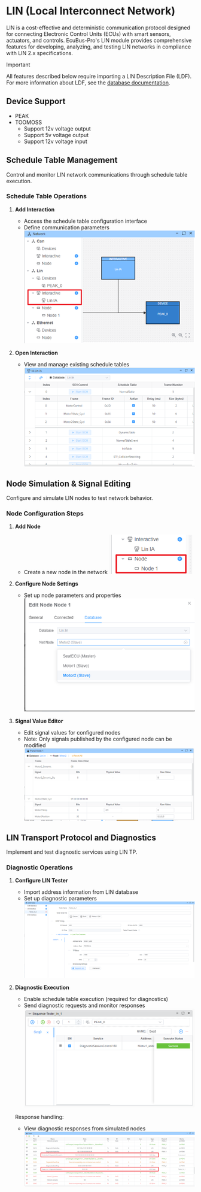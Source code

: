 # LIN (Local Interconnect Network)

LIN is a cost-effective and deterministic communication protocol designed for connecting Electronic Control Units (ECUs) with smart sensors, actuators, and controls. EcuBus-Pro's LIN module provides comprehensive features for developing, analyzing, and testing LIN networks in compliance with LIN 2.x specifications.

> [!IMPORTANT]
> All features described below require importing a LIN Description File (LDF). For more information about LDF, see the [database documentation](./../ldf).

## Device Support
- PEAK
- TOOMOSS
  - Support 12v voltage output
  - Support 5v voltage output
  - Support 12v voltage input
  

## Schedule Table Management

Control and monitor LIN network communications through schedule table execution.

### Schedule Table Operations

1. **Add Interaction**

   - Access the schedule table configuration interface
   - Define communication parameters
     ![Schedule Table Addition](image.png)

2. **Open Interaction**
   - View and manage existing schedule tables
     ![Open Schedule Table](image-1.png)

## Node Simulation & Signal Editing

Configure and simulate LIN nodes to test network behavior.

### Node Configuration Steps

1. **Add Node**

   - Create a new node in the network
     ![Add New Node](image-2.png)

2. **Configure Node Settings**

   - Set up node parameters and properties
     ![Node Configuration](image-3.png)

3. **Signal Value Editor**
   - Edit signal values for configured nodes
   - Note: Only signals published by the configured node can be modified
     ![Signal Value Editor](image-4.png)

## LIN Transport Protocol and Diagnostics

Implement and test diagnostic services using LIN TP.

### Diagnostic Operations

1. **Configure LIN Tester**

   - Import address information from LIN database
   - Set up diagnostic parameters
     ![LIN Tester Setup](image-5.png)

2. **Diagnostic Execution**

   - Enable schedule table execution (required for diagnostics)
   - Send diagnostic requests and monitor responses
     ![Diagnostic Execution](image-6.png)

   Response handling:

   - View diagnostic responses from simulated nodes
     ![Diagnostic Response](image-7.png)
